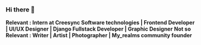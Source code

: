 ### Hi there 👋

<b>Relevant : Intern at Creesync Software technologies | Frontend Developer | UI/UX Designer | Django Fullstack Developer | Graphic Designer</b>
<b>Not so Relevant : Writer | Artist | Photographer | My_realms community founder</b>

<Currently Learning Machine Learning and Data Science/>
<!--
**rishav4101/rishav4101** is a ✨ _special_ ✨ repository because its `README.md` (this file) appears on your GitHub profile.

Here are some ideas to get you started:

- 🔭 I’m currently working on ...
- 🌱 I’m currently learning ...
- 👯 I’m looking to collaborate on ...
- 🤔 I’m looking for help with ...
- 💬 Ask me about ...
- 📫 How to reach me: ...
- 😄 Pronouns: ...
- ⚡ Fun fact: ...
-->
